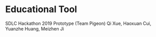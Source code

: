 # Educational Tool
SDLC Hackathon 2019 Prototype (Team Pigeon)
Qi Xue, Haoxuan Cui, Yuanzhe Huang, Meizhen Ji
